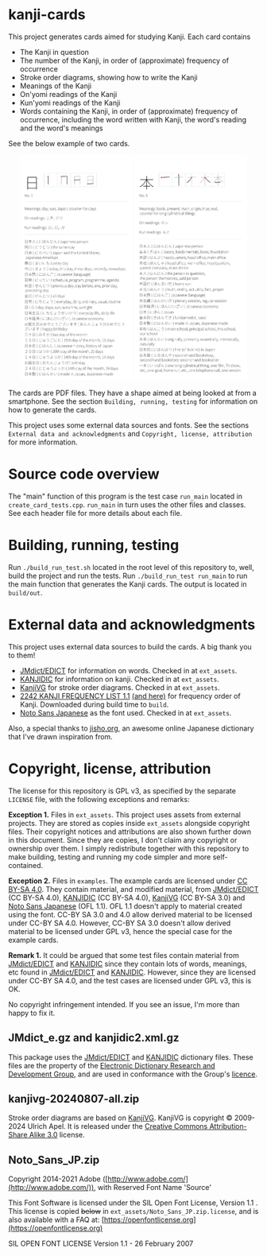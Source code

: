 
# kanji-cards

This project generates cards aimed for studying Kanji. Each card contains

- The Kanji in question
- The number of the Kanji, in order of (approximate) frequency of occurrence
- Stroke order diagrams, showing how to write the Kanji
- Meanings of the Kanji
- On'yomi readings of the Kanji
- Kun'yomi readings of the Kanji
- Words containing the Kanji, in order of (approximate) frequency of occurrence, including the word written with Kanji, the word's reading and the word's meanings

See the below example of two cards.

<p align="middle">
  <img src="examples/hi.jpg" width="45%" />
  <img src="examples/hon.jpg" width="45%" /> 
</p>

The cards are PDF files. They have a shape aimed at being looked at from a smartphone. See the section `Building, running, testing` for information on how to generate the cards.

This project uses some external data sources and fonts. See the sections `External data and acknowledgments` and `Copyright, license, attribution` for more information.

# Source code overview

The "main" function of this program is the test case `run_main` located in `create_card_tests.cpp`. `run_main` in turn uses the other files and classes. See each header file for more details about each file.

# Building, running, testing

Run `./build_run_test.sh` located in the root level of this repository to, well, build the project and run the tests. Run `./build_run_test run_main` to run the main function that generates the Kanji cards. The output is located in `build/out`.

# External data and acknowledgments

This project uses external data sources to build the cards. A big thank you to them!

- [JMdict/EDICT](https://www.edrdg.org/wiki/index.php/JMdict-EDICT_Dictionary_Project) for information on words. Checked in at `ext_assets`.
- [KANJIDIC](https://www.edrdg.org/wiki/index.php/KANJIDIC_Project) for information on kanji. Checked in at `ext_assets`.
- [KanjiVG](https://kanjivg.tagaini.net/) for stroke order diagrams. Checked in at `ext_assets`.
- [2242 KANJI FREQUENCY LIST 1.1](https://docs.google.com/spreadsheets/d/1MBYfKPrlST3F51KIKbAlsGw1x4c_atuHfPwSSRN5sLs/edit?pli=1&gid=496425456#gid=496425456) [(and here)](https://www.researchgate.net/publication/357159664_2242_Kanji_Frequency_List_ver_11) for frequency order of Kanji. Downloaded during build time to `build`.
- [Noto Sans Japanese](https://fonts.google.com/noto/specimen/Noto+Sans+JP) as the font used. Checked in at `ext_assets`.

Also, a special thanks to [jisho.org](https://jisho.org/), an awesome online Japanese dictionary that I've drawn inspiration from.

# Copyright, license, attribution

The license for this repository is GPL v3, as specified by the separate `LICENSE` file, with the following exceptions and remarks:

**Exception 1.** Files in `ext_assets`. This project uses assets from external projects. They are stored as copies inside `ext_assets` alongside copyright files. Their copyright notices and attributions are also shown further down in this document. Since they are copies, I don't claim any copyright or ownership over them. I simply redistribute together with this repository to make building, testing and running my code simpler and more self-contained.

**Exception 2.** Files in `examples`. The example cards are licensed under [CC BY-SA 4.0](https://creativecommons.org/licenses/by-sa/4.0/). They contain material, and modified material, from [JMdict/EDICT](https://www.edrdg.org/wiki/index.php/JMdict-EDICT_Dictionary_Project) (CC BY-SA 4.0), [KANJIDIC](https://www.edrdg.org/wiki/index.php/KANJIDIC_Project) (CC BY-SA 4.0), [KanjiVG](https://kanjivg.tagaini.net/) (CC BY-SA 3.0) and [Noto Sans Japanese](https://fonts.google.com/noto/specimen/Noto+Sans+JP) (OFL 1.1). OFL 1.1 doesn't apply to material created using the font. CC-BY SA 3.0 and 4.0 allow derived material to be licensed under CC-BY SA 4.0. However, CC-BY SA 3.0 doesn't allow derived material to be licensed under GPL v3, hence the special case for the example cards.

**Remark 1.** It could be argued that some test files contain material from [JMdict/EDICT](https://www.edrdg.org/wiki/index.php/JMdict-EDICT_Dictionary_Project) and [KANJIDIC](https://www.edrdg.org/wiki/index.php/KANJIDIC_Project) since they contain lots of words, meanings, etc found in [JMdict/EDICT](https://www.edrdg.org/wiki/index.php/JMdict-EDICT_Dictionary_Project) and [KANJIDIC](https://www.edrdg.org/wiki/index.php/KANJIDIC_Project). However, since they are licensed under CC-BY SA 4.0, and the test cases are licensed under GPL v3, this is OK.

No copyright infringement intended. If you see an issue, I'm more than happy to fix it.

## JMdict_e.gz and kanjidic2.xml.gz

This package uses the [JMdict/EDICT](https://www.edrdg.org/wiki/index.php/JMdict-EDICT_Dictionary_Project) and [KANJIDIC](https://www.edrdg.org/wiki/index.php/KANJIDIC_Project) dictionary files. These files are the property of the [Electronic Dictionary Research and Development Group](https://www.edrdg.org/), and are used in conformance with the Group's [licence](https://www.edrdg.org/edrdg/licence.html). 

## kanjivg-20240807-all.zip

Stroke order diagrams are based on [KanjiVG](https://kanjivg.tagaini.net/). KanjiVG is copyright © 2009-2024 Ulrich Apel. It is released under the [Creative Commons Attribution-Share Alike 3.0](https://creativecommons.org/licenses/by-sa/3.0/) license. 

## Noto_Sans_JP.zip

Copyright 2014-2021 Adobe ([http://www.adobe.com/](http://www.adobe.com/)), with Reserved Font Name 'Source'

This Font Software is licensed under the SIL Open Font License, Version 1.1 . This license is copied ~~below~~ in `ext_assets/Noto_Sans_JP.zip.license`, and is also available with a FAQ at: [https://openfontlicense.org](https://openfontlicense.org)

SIL OPEN FONT LICENSE Version 1.1 - 26 February 2007 
